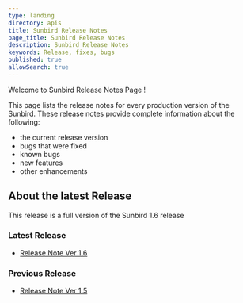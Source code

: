 ```yaml
---
type: landing
directory: apis
title: Sunbird Release Notes
page_title: Sunbird Release Notes
description: Sunbird Release Notes
keywords: Release, fixes, bugs
published: true
allowSearch: true
---
```

Welcome to Sunbird Release Notes Page !

This page lists the release notes for every production version of the Sunbird.
These release notes provide complete information about the following: 

- the current release version
- bugs that were fixed
- known bugs 
- new features
- other enhancements 

## About the latest Release

This release is a full version of the Sunbird 1.6 release


<div class="row">
    <div class="col-sm-4">
        <h3>Latest Release</h3>
        <ul>
            <li><a href="" target="_blank">Release Note Ver 1.6 </a></li>
        </ul>
    </div>
    <div class="col-sm-4">
        <h3>Previous Release</h3>
        <ul>
            <li><a href="" target="_blank">Release Note Ver 1.5 </a></li>
        </ul>
        
